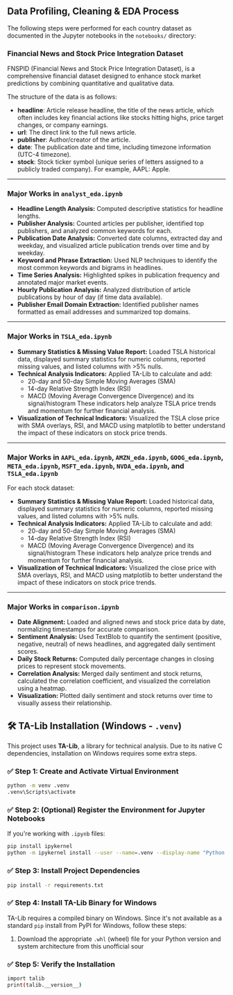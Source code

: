 ## Data Profiling, Cleaning & EDA Process

The following steps were performed for each country dataset as documented in the Jupyter notebooks in the `notebooks/` directory:

### Financial News and Stock Price Integration Dataset
FNSPID (Financial News and Stock Price Integration Dataset), is a comprehensive financial dataset designed to enhance stock market predictions by combining quantitative and qualitative data.

The structure of the data is as follows:

- **headline**: Article release headline, the title of the news article, which often includes key financial actions like stocks hitting highs, price target changes, or company earnings.
- **url**: The direct link to the full news article.
- **publisher**: Author/creator of the article.
- **date**: The publication date and time, including timezone information (UTC-4 timezone).
- **stock**: Stock ticker symbol (unique series of letters assigned to a publicly traded company). For example, AAPL: Apple.

---

### Major Works in `analyst_eda.ipynb`

- **Headline Length Analysis:** Computed descriptive statistics for headline lengths.
- **Publisher Analysis:** Counted articles per publisher, identified top publishers, and analyzed common keywords for each.
- **Publication Date Analysis:** Converted date columns, extracted day and weekday, and visualized article publication trends over time and by weekday.
- **Keyword and Phrase Extraction:** Used NLP techniques to identify the most common keywords and bigrams in headlines.
- **Time Series Analysis:** Highlighted spikes in publication frequency and annotated major market events.
- **Hourly Publication Analysis:** Analyzed distribution of article publications by hour of day (if time data available).
- **Publisher Email Domain Extraction:** Identified publisher names formatted as email addresses and summarized top domains.

---

### Major Works in `TSLA_eda.ipynb`

- **Summary Statistics & Missing Value Report:** Loaded TSLA historical data, displayed summary statistics for numeric columns, reported missing values, and listed columns with >5% nulls.
- **Technical Analysis Indicators:** Applied TA-Lib to calculate and add:
  - 20-day and 50-day Simple Moving Averages (SMA)
  - 14-day Relative Strength Index (RSI)
  - MACD (Moving Average Convergence Divergence) and its signal/histogram
  These indicators help analyze TSLA price trends and momentum for further financial analysis.
- **Visualization of Technical Indicators:** Visualized the TSLA close price with SMA overlays, RSI, and MACD using matplotlib to better understand the impact of these indicators on stock price trends.

---

### Major Works in `AAPL_eda.ipynb`, `AMZN_eda.ipynb`, `GOOG_eda.ipynb`, `META_eda.ipynb`, `MSFT_eda.ipynb`, `NVDA_eda.ipynb`, and `TSLA_eda.ipynb`

For each stock dataset:

- **Summary Statistics & Missing Value Report:** Loaded historical data, displayed summary statistics for numeric columns, reported missing values, and listed columns with >5% nulls.
- **Technical Analysis Indicators:** Applied TA-Lib to calculate and add:
  - 20-day and 50-day Simple Moving Averages (SMA)
  - 14-day Relative Strength Index (RSI)
  - MACD (Moving Average Convergence Divergence) and its signal/histogram
  These indicators help analyze price trends and momentum for further financial analysis.
- **Visualization of Technical Indicators:** Visualized the close price with SMA overlays, RSI, and MACD using matplotlib to better understand the impact of these indicators on stock price trends.

---

### Major Works in `comparison.ipynb`

- **Date Alignment:** Loaded and aligned news and stock price data by date, normalizing timestamps for accurate comparison.
- **Sentiment Analysis:** Used TextBlob to quantify the sentiment (positive, negative, neutral) of news headlines, and aggregated daily sentiment scores.
- **Daily Stock Returns:** Computed daily percentage changes in closing prices to represent stock movements.
- **Correlation Analysis:** Merged daily sentiment and stock returns, calculated the correlation coefficient, and visualized the correlation using a heatmap.
- **Visualization:** Plotted daily sentiment and stock returns over time to visually assess their relationship.

## 🛠️ TA-Lib Installation (Windows - `.venv`)

This project uses **TA-Lib**, a library for technical analysis. Due to its native C dependencies, installation on Windows requires some extra steps.


### ✅ Step 1: Create and Activate Virtual Environment
```bash
python -m venv .venv
.venv\Scripts\activate
```

### ✅ Step 2: (Optional) Register the Environment for Jupyter Notebooks

If you're working with `.ipynb` files:

```bash
pip install ipykernel
python -m ipykernel install --user --name=.venv --display-name "Python (.venv)"
```

### ✅ Step 3:  Install Project Dependencies
```bash
pip install -r requirements.txt
```


### ✅ Step 4: Install TA-Lib Binary for Windows

TA-Lib requires a compiled binary on Windows. Since it's not available as a standard `pip` install from PyPI for Windows, follow these steps:

1. Download the appropriate `.whl` (wheel) file for your Python version and system architecture from this unofficial sour

### ✅ Step 5:  Verify the Installation
```bash
import talib
print(talib.__version__)
```

